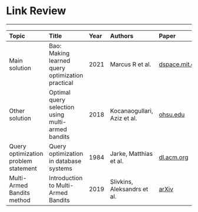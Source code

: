 # Link Review

-------


| Topic                                | Title                                                          | Year | Authors                     | Paper                                                                                                                           | Code  | Opinion                                       |
|:-------------------------------------|:---------------------------------------------------------------|:-----|:----------------------------|:--------------------------------------------------------------------------------------------------------------------------------|:------|:----------------------------------------------|
| Main solution                        | Bao: Making learned query optimization practical               | 2021 | Marcus R et al.             | [dspace.mit.edu](https://hdl.handle.net/1721.1/142719)                                                                          | ...   | Main solution to investigate and improve      |
| Other solution                       | Optimal query selection using multi-armed bandits              | 2018 | Kocanaogullari, Aziz et al. | [ohsu.edu](https://www.ohsu.edu/sites/default/files/2020-03/Kocanaogullari.Marghi.Erdogmus.IEEESignalProcessLetters.Dec2018.pdf)| ...   | Base part of using bandits in query selection |
| Query optimization problem statement | Query optimization in database systems                         | 1984 | Jarke, Matthias et al.      | [dl.acm.org](https://dl.acm.org/doi/pdf/10.1145/356924.356928)                                                                  | ...   | ...                                           |
| Multi-Armed Bandits method           | Introduction to Multi-Armed Bandits                            | 2019 | Slivkins, Aleksandrs et al. | [arXiv](https://arxiv.org/pdf/1904.07272)                                                                                       | ...   | …                                             |